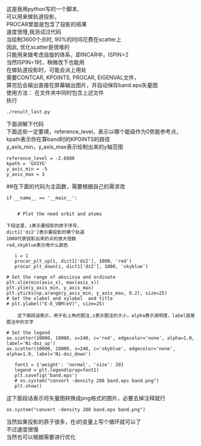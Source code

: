 这是我用python写的一个脚本,  
可以用来做轨道投影，  
PROCAR里面是包含了投影的结果  
速度很慢,我测试过代码  
当绘制3600个点时, 90%的时间花费在scatter上  
因此, 优化scatter是很难的  
只能用来做考虑自旋的体系，即INCAR中，ISPIN=2    
当然ISPIN=1时，稍微改下也能用   
在做轨道投影时，可能会派上用处   
需要CONTCAR, KPOINTS, PROCAR, EIGENVAL文件，   
算完后会输出直接在屏幕输出图片，并自动保存band.eps矢量图     
使用方法： 在文件夹中同时包含上述文件    
执行  
```
./result_last.py
```

下面讲解下代码    
下面这些一定要填，reference_level，表示以哪个能级作为0势能参考点，   
kpath表示你在算band时的KPOINTS的路径   
y_axis_min，y_axis_max表示绘制出来的y轴范围   

```
reference_level = -2.6880
kpath = 'GXSYG'
y_axis_min = -5
y_axis_max = 3
```

##在下面的代码为主函数，需要根据自己的需求改

```
if __name__ == '__main__':


    # Plot the need orbit and atoms

 ```
    下段这里，i表示要投影的原子序号，
    dict1['dz2']表示要投影的哪个轨道
    1000代表投影出来的点的放大倍数
    red,skyblue表示用什么颜色
 ```
    i = 1
    procar_plt_up(i, dict1['dz2'], 1000, 'red')
    procar_plt_down(i, dict1['dz2'], 1000, 'skyblue')
 ```
    # Set the range of abscissa and ordinate
    plt.xlim(min(axis_x), max(axis_x))
    plt.ylim(y_axis_min, y_axis_max)
    plt.yticks(np.arange(y_axis_min, y_axis_max, 0.2), size=25)
    # Set the xlabel and xylabel  and title
    # plt.ylabel("E-E_VBM(eV)", size=25)
```
    这下面段话表示，用于右上角的图注,s表示图注的大小，alpha表示透明度，label就是图注中的文字
```
    # Set the legend
    ax.scatter(10000, 10000, s=240, c='red', edgecolor='none', alpha=1.0, label='Ni-dxz_up')
    ax.scatter(10000, 10000, s=240, c='skyblue', edgecolor='none', alpha=1.0, label='Ni-dxz_down')

 ```
    font1 = {'weight': 'normal', 'size': 20}
    legend = plt.legend(prop=font1)
    plt.savefig('band.eps')
    # os.system("convert -density 288 band.eps band.png")
    plt.show()
```

 这下面段话表示将矢量图转换成png格式的图片，必要去掉注释就行
 ```
os.system("convert -density 288 band.eps band.png")
 ```
当然如果投影的原子很多，在i的变量上写个循环就可以了  
不过速度很慢  
当然也可以根据需要进行优化  
